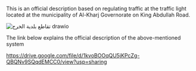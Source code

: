 This is an official description based on regulating traffic at the traffic light
located at the municipality of Al-Kharj Governorate on King Abdullah Road.

![تقاطع بلدية الخرج drawio](https://user-images.githubusercontent.com/107370302/201466298-c1f0286b-1530-49c6-af23-5db241645ae8.png)

The link below explains the official description of the above-mentioned system

https://drive.google.com/file/d/1kvoBOOqQU5jKPcZg-QBQNv9SQqdEMCC0/view?usp=sharing
